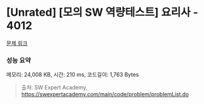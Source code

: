 # [Unrated] [모의 SW 역량테스트] 요리사 - 4012 

[문제 링크](https://swexpertacademy.com/main/code/problem/problemDetail.do?contestProbId=AWIeUtVakTMDFAVH) 

### 성능 요약

메모리: 24,008 KB, 시간: 210 ms, 코드길이: 1,763 Bytes



> 출처: SW Expert Academy, https://swexpertacademy.com/main/code/problem/problemList.do